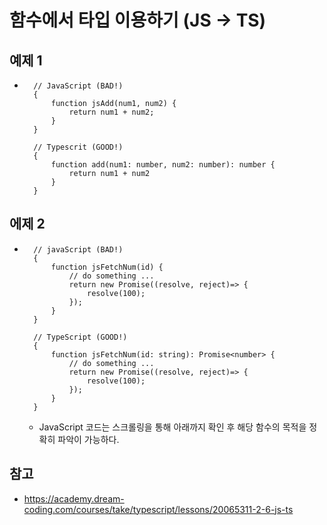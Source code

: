 # 함수에서 타입 이용하기 (JS -> TS)

## 예제 1

- ```
    // JavaScript (BAD!)
    {
        function jsAdd(num1, num2) {
            return num1 + num2;
        }
    }

    // Typescrit (GOOD!)
    {
        function add(num1: number, num2: number): number {
            return num1 + num2
        }
    }
   ```

## 에제 2

- ```
    // javaScript (BAD!)
    {
        function jsFetchNum(id) {
            // do something ...
            return new Promise((resolve, reject)=> {
                resolve(100);
            });
        }
    }

    // TypeScript (GOOD!)
    {
        function jsFetchNum(id: string): Promise<number> {
            // do something ...
            return new Promise((resolve, reject)=> {
                resolve(100);
            });
        } 
    }
   ```
  - JavaScript 코드는 스크롤링을 통해 아래까지 확인 후 해당 함수의 목적을 정확히 파악이 가능하다.

## 참고

- <https://academy.dream-coding.com/courses/take/typescript/lessons/20065311-2-6-js-ts>
